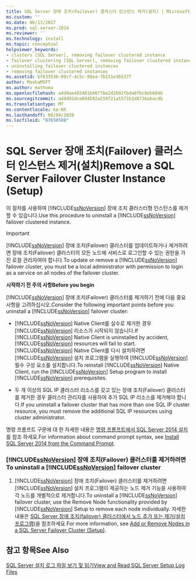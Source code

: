 ```yaml
---
title: SQL Server 장애 조치(Failover) 클러스터 인스턴스 제거(설치) | Microsoft 문서
ms.custom: ''
ms.date: 06/13/2017
ms.prod: sql-server-2014
ms.reviewer: ''
ms.technology: install
ms.topic: conceptual
helpviewer_keywords:
- clusters [SQL Server], removing failover clustered instance
- failover clustering [SQL Server], removing failover clustered instance
- uninstalling failover clustered instances
- removing failover clustered instances
ms.assetid: bf63353b-69cf-4c5c-98ea-7b151e36537f
author: MashaMSFT
ms.author: mathoma
ms.openlocfilehash: a4d0ae492481b0677be2d2692fbda0fbc8eb604b
ms.sourcegitcommit: ad4d92dce894592a259721a1571b1d8736abacdb
ms.translationtype: MT
ms.contentlocale: ko-KR
ms.lasthandoff: 08/04/2020
ms.locfileid: "87650588"
---
```

# <a name="remove-a-sql-server-failover-cluster-instance-setup"></a><span data-ttu-id="7ae4a-102">SQL Server 장애 조치(Failover) 클러스터 인스턴스 제거(설치)</span><span class="sxs-lookup"><span data-stu-id="7ae4a-102">Remove a SQL Server Failover Cluster Instance (Setup)</span></span>
  <span data-ttu-id="7ae4a-103">이 절차를 사용하여 [!INCLUDE[ssNoVersion](../../../includes/ssnoversion-md.md)] 장애 조치 클러스터형 인스턴스를 제거할 수 있습니다.</span><span class="sxs-lookup"><span data-stu-id="7ae4a-103">Use this procedure to uninstall a [!INCLUDE[ssNoVersion](../../../includes/ssnoversion-md.md)] failover clustered instance.</span></span>  
  
> [!IMPORTANT]  
>  <span data-ttu-id="7ae4a-104">[!INCLUDE[ssNoVersion](../../../includes/ssnoversion-md.md)] 장애 조치(Failover) 클러스터를 업데이트하거나 제거하려면 장애 조치(Failover) 클러스터의 모든 노드에 서비스로 로그인할 수 있는 권한을 가진 로컬 관리자여야 합니다.</span><span class="sxs-lookup"><span data-stu-id="7ae4a-104">To update or remove a [!INCLUDE[ssNoVersion](../../../includes/ssnoversion-md.md)] failover cluster, you must be a local administrator with permission to login as a service on all nodes of the failover cluster.</span></span>  
  
 <span data-ttu-id="7ae4a-105">**시작하기 전 주의 사항**</span><span class="sxs-lookup"><span data-stu-id="7ae4a-105">**Before you begin**</span></span>  
  
 <span data-ttu-id="7ae4a-106">[!INCLUDE[ssNoVersion](../../../includes/ssnoversion-md.md)] 장애 조치(Failover) 클러스터를 제거하기 전에 다음 중요 사항을 고려하십시오.</span><span class="sxs-lookup"><span data-stu-id="7ae4a-106">Consider the following important points before you uninstall a [!INCLUDE[ssNoVersion](../../../includes/ssnoversion-md.md)] failover cluster:</span></span>  
  
-   <span data-ttu-id="7ae4a-107">[!INCLUDE[ssNoVersion](../../../includes/ssnoversion-md.md)] Native Client를 실수로 제거한 경우 [!INCLUDE[ssNoVersion](../../../includes/ssnoversion-md.md)] 리소스가 시작되지 않습니다.</span><span class="sxs-lookup"><span data-stu-id="7ae4a-107">If [!INCLUDE[ssNoVersion](../../../includes/ssnoversion-md.md)] Native Client is uninstalled by accident, [!INCLUDE[ssNoVersion](../../../includes/ssnoversion-md.md)] resources will fail to start.</span></span> <span data-ttu-id="7ae4a-108">[!INCLUDE[ssNoVersion](../../../includes/ssnoversion-md.md)] Native Client를 다시 설치하려면 [!INCLUDE[ssNoVersion](../../../includes/ssnoversion-md.md)] 설치 프로그램을 실행하여 [!INCLUDE[ssNoVersion](../../../includes/ssnoversion-md.md)] 필수 구성 요소를 설치합니다.</span><span class="sxs-lookup"><span data-stu-id="7ae4a-108">To reinstall [!INCLUDE[ssNoVersion](../../../includes/ssnoversion-md.md)] Native Client, run the [!INCLUDE[ssNoVersion](../../../includes/ssnoversion-md.md)] Setup program to install [!INCLUDE[ssNoVersion](../../../includes/ssnoversion-md.md)] prerequisites.</span></span>  
  
-   <span data-ttu-id="7ae4a-109">두 개 이상의 SQL IP 클러스터 리소스를 갖고 있는 장애 조치(Failover) 클러스터를 제거한 경우 클러스터 관리자를 사용하여 추가 SQL IP 리소스를 제거해야 합니다.</span><span class="sxs-lookup"><span data-stu-id="7ae4a-109">If you uninstall a failover cluster that has more than one SQL IP cluster resource, you must remove the additional SQL IP resources using cluster administrator.</span></span>  
  
 <span data-ttu-id="7ae4a-110">명령 프롬프트 구문에 대 한 자세한 내용은 [명령 프롬프트에서 SQL Server 2014 설치](../../../database-engine/install-windows/install-sql-server-from-the-command-prompt.md)를 참조 하세요.</span><span class="sxs-lookup"><span data-stu-id="7ae4a-110">For information about command prompt syntax, see [Install SQL Server 2014 from the Command Prompt](../../../database-engine/install-windows/install-sql-server-from-the-command-prompt.md).</span></span>  
  
### <a name="to-uninstall-a-ssnoversion-failover-cluster"></a><span data-ttu-id="7ae4a-111">[!INCLUDE[ssNoVersion](../../../includes/ssnoversion-md.md)] 장애 조치(Failover) 클러스터를 제거하려면</span><span class="sxs-lookup"><span data-stu-id="7ae4a-111">To uninstall a [!INCLUDE[ssNoVersion](../../../includes/ssnoversion-md.md)] failover cluster</span></span>  
  
1.  <span data-ttu-id="7ae4a-112">[!INCLUDE[ssNoVersion](../../../includes/ssnoversion-md.md)] 장애 조치(Failover) 클러스터를 제거하려면 [!INCLUDE[ssNoVersion](../../../includes/ssnoversion-md.md)] 설치 프로그램이 제공하는 노드 제거 기능을 사용하여 각 노드를 개별적으로 제거합니다.</span><span class="sxs-lookup"><span data-stu-id="7ae4a-112">To uninstall a [!INCLUDE[ssNoVersion](../../../includes/ssnoversion-md.md)] failover cluster, use the Remove Node functionality provided by [!INCLUDE[ssNoVersion](../../../includes/ssnoversion-md.md)] Setup to remove each node individually.</span></span> <span data-ttu-id="7ae4a-113">자세한 내용은 [SQL Server 장애 조치(failover) 클러스터에서 노드 추가 또는 제거&#40;설치 프로그램&#41;](add-or-remove-nodes-in-a-sql-server-failover-cluster-setup.md)을 참조하세요.</span><span class="sxs-lookup"><span data-stu-id="7ae4a-113">For more information, see [Add or Remove Nodes in a SQL Server Failover Cluster &#40;Setup&#41;](add-or-remove-nodes-in-a-sql-server-failover-cluster-setup.md).</span></span>  
  
## <a name="see-also"></a><span data-ttu-id="7ae4a-114">참고 항목</span><span class="sxs-lookup"><span data-stu-id="7ae4a-114">See Also</span></span>  
 [<span data-ttu-id="7ae4a-115">SQL Server 설치 로그 파일 보기 및 읽기</span><span class="sxs-lookup"><span data-stu-id="7ae4a-115">View and Read SQL Server Setup Log Files</span></span>](../../../database-engine/install-windows/view-and-read-sql-server-setup-log-files.md)  
  
  
